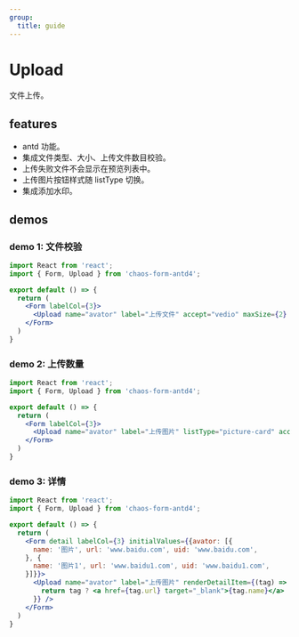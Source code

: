 ```yaml
---
group:
  title: guide
---
```


# Upload

文件上传。

## features

* antd 功能。
* 集成文件类型、大小、上传文件数目校验。
* 上传失败文件不会显示在预览列表中。
* 上传图片按钮样式随 listType 切换。
* 集成添加水印。

## demos

### demo 1: 文件校验

```jsx
import React from 'react';
import { Form, Upload } from 'chaos-form-antd4';

export default () => {
  return (
    <Form labelCol={3}>
      <Upload name="avator" label="上传文件" accept="vedio" maxSize={2} />
    </Form>
  )
}
```

### demo 2: 上传数量

```jsx
import React from 'react';
import { Form, Upload } from 'chaos-form-antd4';

export default () => {
  return (
    <Form labelCol={3}>
      <Upload name="avator" label="上传图片" listType="picture-card" accept="image" max={2} />
    </Form>
  )
}
```

### demo 3: 详情

```jsx
import React from 'react';
import { Form, Upload } from 'chaos-form-antd4';

export default () => {
  return (
    <Form detail labelCol={3} initialValues={{avator: [{
      name: '图片', url: 'www.baidu.com', uid: 'www.baidu.com',
    }, {
      name: '图片1', url: 'www.baidu1.com', uid: 'www.baidu1.com',
    }]}}>
      <Upload name="avator" label="上传图片" renderDetailItem={(tag) => {
        return tag ? <a href={tag.url} target="_blank">{tag.name}</a> : null;
      }} />
    </Form>
  )
}
```